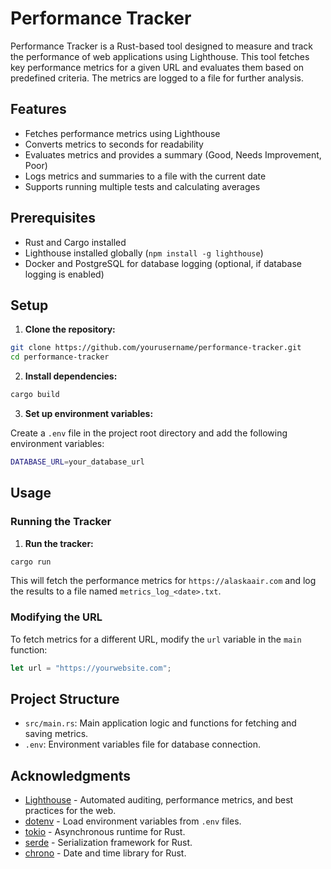 # Performance Tracker

Performance Tracker is a Rust-based tool designed to measure and track the performance of web applications using Lighthouse. This tool fetches key performance metrics for a given URL and evaluates them based on predefined criteria. The metrics are logged to a file for further analysis.

## Features

- Fetches performance metrics using Lighthouse
- Converts metrics to seconds for readability
- Evaluates metrics and provides a summary (Good, Needs Improvement, Poor)
- Logs metrics and summaries to a file with the current date
- Supports running multiple tests and calculating averages

## Prerequisites

- Rust and Cargo installed
- Lighthouse installed globally (`npm install -g lighthouse`)
- Docker and PostgreSQL for database logging (optional, if database logging is enabled)

## Setup

1. **Clone the repository:**

```sh
git clone https://github.com/yourusername/performance-tracker.git
cd performance-tracker
```

2. **Install dependencies:**

```sh
cargo build
```

3. **Set up environment variables:**

Create a `.env` file in the project root directory and add the following environment variables:

```sh
DATABASE_URL=your_database_url
```

## Usage

### Running the Tracker

1. **Run the tracker:**

```sh
cargo run
```

This will fetch the performance metrics for `https://alaskaair.com` and log the results to a file named `metrics_log_<date>.txt`.

### Modifying the URL

To fetch metrics for a different URL, modify the `url` variable in the `main` function:

```rust
let url = "https://yourwebsite.com";
```

## Project Structure

- `src/main.rs`: Main application logic and functions for fetching and saving metrics.
- `.env`: Environment variables file for database connection.

## Acknowledgments

- [Lighthouse](https://github.com/GoogleChrome/lighthouse) - Automated auditing, performance metrics, and best practices for the web.
- [dotenv](https://github.com/dotenv-rs/dotenv) - Load environment variables from `.env` files.
- [tokio](https://tokio.rs/) - Asynchronous runtime for Rust.
- [serde](https://serde.rs/) - Serialization framework for Rust.
- [chrono](https://docs.rs/chrono/) - Date and time library for Rust.
